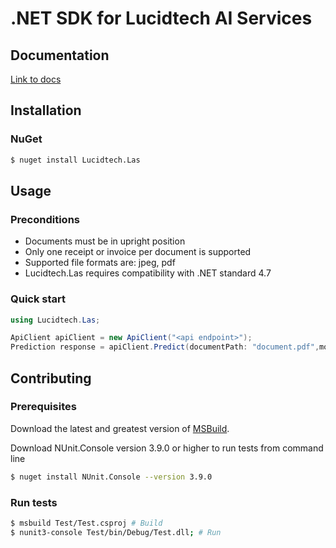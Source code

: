# .NET SDK for Lucidtech AI Services

## Documentation

[Link to docs](https://docs.lucidtech.ai/dotnet/v1/index.html)

## Installation

### NuGet

```bash
$ nuget install Lucidtech.Las
```

## Usage

### Preconditions

- Documents must be in upright position
- Only one receipt or invoice per document is supported
- Supported file formats are: jpeg, pdf
- Lucidtech.Las requires compatibility with .NET standard 4.7

### Quick start

```C#
using Lucidtech.Las;

ApiClient apiClient = new ApiClient("<api endpoint>");
Prediction response = apiClient.Predict(documentPath: "document.pdf",modelName: "invoice");
```

## Contributing

### Prerequisites
Download the latest and greatest version of [MSBuild](https://github.com/Microsoft/msbuild).

Download NUnit.Console version 3.9.0 or higher to run tests from command line
```bash
$ nuget install NUnit.Console --version 3.9.0
```

### Run tests

```bash
$ msbuild Test/Test.csproj # Build 
$ nunit3-console Test/bin/Debug/Test.dll; # Run
```


